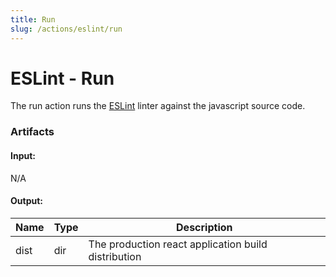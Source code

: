 ```yaml
---
title: Run
slug: /actions/eslint/run
---
```


# ESLint - Run

The run action runs the [ESLint](https://eslint.org/) linter against the javascript source code.

### Artifacts

#### Input:

N/A

#### Output:

|Name|Type|Description|
|-|-|-|
|dist|dir|The production react application build distribution|
